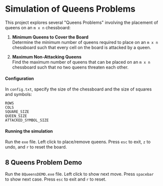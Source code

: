 # Simulation of Queens Problems

This project explores several "Queens Problems" involving the placement of queens on an `m x n` chessboard:

1. **Minimum Queens to Cover the Board**  
   Determine the minimum number of queens required to place on an `m x n` chessboard such that every cell on the board is attacked by a queen.

2. **Maximum Non-Attacking Queens**  
   Find the maximum number of queens that can be placed on an `m x n` chessboard such that no two queens threaten each other.

#### Configuration

In `config.txt`, specify the size of the chessboard and the size of squares and symbols:

```
ROWS
COLS
SQUARE_SIZE
QUEEN_SIZE
ATTACKED_SYMBOL_SIZE
```

#### Running the simulation

Run the `exe` file. Left click to place/remove queens. Press `esc` to exit, `z` to undo, and `r` to reset the board.

## 8 Queens Problem Demo

Run the `8QueensDEMO.exe` file. Left click to show next move. Press `spacebar` to show next case. Press `esc` to exit and `r` to reset.